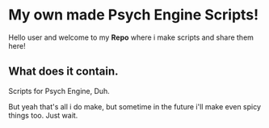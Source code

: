 # My own made Psych Engine Scripts!

Hello user and welcome to my **Repo** where i make scripts and share them here!

## What does it contain.

Scripts for Psych Engine, Duh.

But yeah that's all i do make, but sometime in the future i'll make even spicy things too. Just wait.